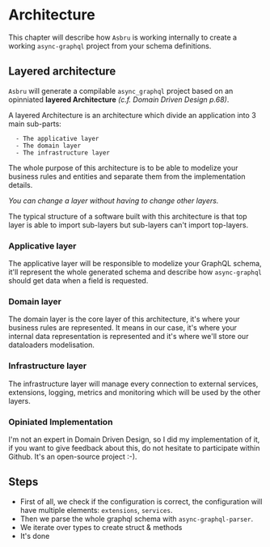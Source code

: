 # Architecture

This chapter will describe how `Asbru` is working internally to create a working `async-graphql` project from your schema definitions.


## Layered architecture

`Asbru` will generate a compilable `async_graphql` project based on an opinniated **layered Architecture** *(c.f. Domain Driven Design p.68)*.

A layered Architecture is an architecture which divide an application into 3 main sub-parts:

```
  - The applicative layer
  - The domain layer
  - The infrastructure layer
```

The whole purpose of this architecture is to be able to modelize your business rules and entities and separate them from the implementation details.

*You can change a layer without having to change other layers.*

The typical structure of a software built with this architecture is that top layer is able to import sub-layers but sub-layers can't import top-layers.

### Applicative layer

The applicative layer will be responsible to modelize your GraphQL schema, it'll represent the whole generated schema and describe how `async-graphql` should get data when a field is requested.

### Domain layer

The domain layer is the core layer of this architecture, it's where your business rules are represented. It means in our case, it's where your internal data representation is represented and it's where we'll store our dataloaders modelisation.

### Infrastructure layer

The infrastructure layer will manage every connection to external services, extensions, logging, metrics and monitoring which will be used by the other layers.

### Opiniated Implementation

I'm not an expert in Domain Driven Design, so I did my implementation of it, if you want to give feedback about this, do not hesitate to participate within Github. It's an open-source project :-).

## Steps

- First of all, we check if the configuration is correct, the configuration will have multiple elements: `extensions`, `services`.
- Then we parse the whole graphql schema with `async-graphql-parser`.
- We iterate over types to create struct & methods
- It's done
